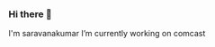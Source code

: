 ### Hi there 👋
 I'm saravanakumar
 I’m currently working on comcast
<!--
**itzsaravana/itzsaravana** is a ✨ _special_ ✨ repository because its `README.md` (this file) appears on your GitHub profile.

Here are some ideas to get you started:

- 🔭 I’m currently working on ... comcast
- 🌱 I’m currently learning ...spring boot with microservice deployed in docker
- 👯 I’m looking to collaborate on ...
- 🤔 I’m looking for help with ...
- 💬 Ask me about ...
- 📫 How to reach me: ...
- 😄 Pronouns: ...
- ⚡ Fun fact: ...
-->
